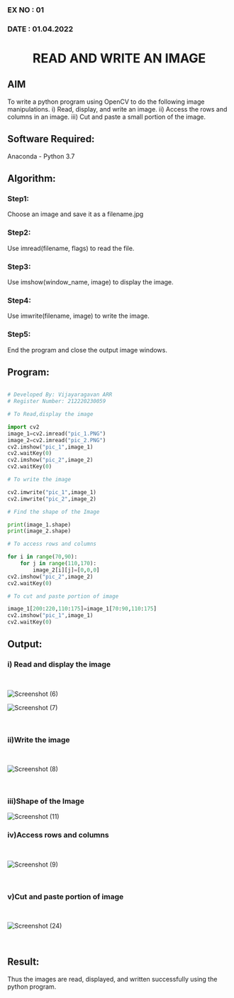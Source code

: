 ### EX NO : 01
### DATE  : 01.04.2022
# <p align="center">READ AND WRITE AN IMAGE</p>
## AIM
To write a python program using OpenCV to do the following image manipulations.
i) Read, display, and write an image.
ii) Access the rows and columns in an image.
iii) Cut and paste a small portion of the image.

## Software Required:
Anaconda - Python 3.7
## Algorithm:
### Step1:
Choose an image and save it as a filename.jpg
### Step2:
Use imread(filename, flags) to read the file.
### Step3:
Use imshow(window_name, image) to display the image.
### Step4:
Use imwrite(filename, image) to write the image.
### Step5:
End the program and close the output image windows.


## Program:

```python

# Developed By: Vijayaragavan ARR
# Register Number: 212220230059

# To Read,display the image

import cv2
image_1=cv2.imread("pic_1.PNG")
image_2=cv2.imread("pic_2.PNG")
cv2.imshow("pic_1",image_1)
cv2.waitKey(0)
cv2.imshow("pic_2",image_2)
cv2.waitKey(0)

# To write the image

cv2.imwrite("pic_1",image_1)
cv2.imwrite("pic_2",image_2)

# Find the shape of the Image

print(image_1.shape)
print(image_2.shape)

# To access rows and columns

for i in range(70,90):
    for j in range(110,170):
        image_2[i][j]=[0,0,0]
cv2.imshow("pic_2",image_2)
cv2.waitKey(0)

# To cut and paste portion of image

image_1[200:220,110:175]=image_1[70:90,110:175]
cv2.imshow("pic_1",image_1)
cv2.waitKey(0)

```

## Output:

### i) Read and display the image

<br>

![Screenshot (6)](https://user-images.githubusercontent.com/75235488/160637901-41bf4705-0fa6-4d32-a1ab-71e4b7c1c774.png)

![Screenshot (7)](https://user-images.githubusercontent.com/75235488/160637970-e3c1659a-f887-49c3-b7e5-b9850f81e8b2.png)

<br>

### ii)Write the image

<br>

![Screenshot (8)](https://user-images.githubusercontent.com/75235488/160638028-5e4fc52c-ad38-4694-a9c3-04043ae14617.png)

<br>

### iii)Shape of the Image

![Screenshot (11)](https://user-images.githubusercontent.com/75235488/160641197-e200baae-3551-45c7-93f0-6921505f957e.png)



### iv)Access rows and columns
<br>

![Screenshot (9)](https://user-images.githubusercontent.com/75235488/160638115-4acf9beb-7255-42c9-a143-727854cb645f.png)

<br>

### v)Cut and paste portion of image
<br>

![Screenshot (24)](https://user-images.githubusercontent.com/75235488/161490446-327dd538-6a14-41a0-820b-71a8bf098afa.png)


<br>

## Result:
Thus the images are read, displayed, and written successfully using the python program.

